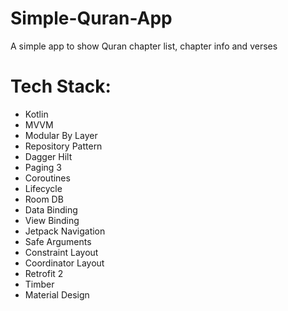 # Simple-Quran-App
A simple app to show Quran chapter list, chapter info and verses

# Tech Stack:
- Kotlin
- MVVM
- Modular By Layer
- Repository Pattern
- Dagger Hilt
- Paging 3
- Coroutines
- Lifecycle
- Room DB
- Data Binding
- View Binding
- Jetpack Navigation
- Safe Arguments
- Constraint Layout
- Coordinator Layout
- Retrofit 2
- Timber
- Material Design
